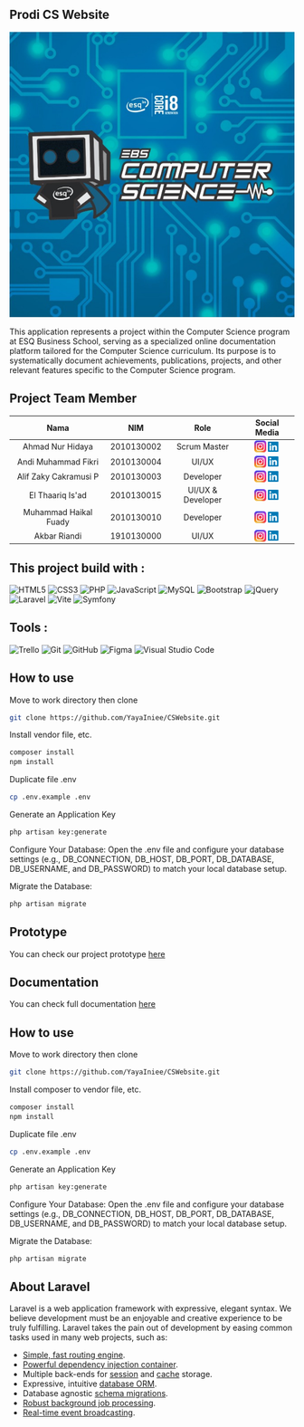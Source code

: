 ## Prodi CS Website

![logo app](https://github.com/YayaIniee/CSWebsite/blob/1c7eb3039bced4088d0e98e0f50bc893da944fee/Docs/images/Logo_CS.jpg)

This application represents a project within the Computer Science program at ESQ Business School, serving as a specialized online documentation platform tailored for the Computer Science curriculum. Its purpose is to systematically document achievements, publications, projects, and other relevant features specific to the Computer Science program.

## Project Team Member

|            Nama             |     NIM    |        Role        |           Social Media           |
| :-------------------------: | :--------: | :----------------: | :------------------------------: |
|    Ahmad Nur Hidaya         | 2010130002 |    Scrum Master    | <a href="https://instagram.com/magerun"><img align="center" src="https://github.com/YayaIniee/CSWebsite/blob/e74dae49b64ff8a9ec5647da44d930d37ac84b42/Docs/icons/ig.png" width="21px"/></a> <a href="https://www.linkedin.com/in/ahmad-nur-hidaya/"><img align="center" src="https://github.com/YayaIniee/CSWebsite/blob/f1580852437cd9faa1979c4e19b4650750fda6c3/Docs/icons/linkedin.png" width="21px"/></a> |
|    Andi Muhammad Fikri      | 2010130004 |        UI/UX       | <a href="https://instagram.com/argetlam"><img align="center" src="https://github.com/YayaIniee/CSWebsite/blob/e74dae49b64ff8a9ec5647da44d930d37ac84b42/Docs/icons/ig.png" width="21px"/></a> <a href="https://www.linkedin.com/in/muhammad-haikal-fuady-66a3aa1ab/"><img align="center" src="https://github.com/YayaIniee/CSWebsite/blob/f1580852437cd9faa1979c4e19b4650750fda6c3/Docs/icons/linkedin.png" width="21px"/></a>|
|    Alif Zaky Cakramusi P    | 2010130003 |      Developer     | <a href="https://instagram.com/tosee212"><img align="center" src="https://github.com/YayaIniee/CSWebsite/blob/e74dae49b64ff8a9ec5647da44d930d37ac84b42/Docs/icons/ig.png" width="21px"/></a> <a href="https://www.linkedin.com/in/alif-zaky-cakramusi-putra-1a1915221/"><img align="center" src="https://github.com/YayaIniee/CSWebsite/blob/f1580852437cd9faa1979c4e19b4650750fda6c3/Docs/icons/linkedin.png" width="21px"/></a>|
|    El Thaariq Is'ad          | 2010130015 | UI/UX & Developer | <a href="https://instagram.com/elthaariq"><img align="center" src="https://github.com/YayaIniee/CSWebsite/blob/e74dae49b64ff8a9ec5647da44d930d37ac84b42/Docs/icons/ig.png" width="21px"/></a> <a href="https://www.linkedin.com/in/elthaariq/"><img align="center" src="https://github.com/YayaIniee/CSWebsite/blob/f1580852437cd9faa1979c4e19b4650750fda6c3/Docs/icons/linkedin.png" width="21px"/></a>|
|    Muhammad Haikal Fuady    | 2010130010 |      Developer     | <a href="https://instagram.com/hycall_f24"><img align="center" src="https://github.com/YayaIniee/CSWebsite/blob/e74dae49b64ff8a9ec5647da44d930d37ac84b42/Docs/icons/ig.png" width="21px"/></a> <a href="https://www.linkedin.com/in/muhammad-haikal-fuady-66a3aa1ab/"><img align="center" src="https://github.com/YayaIniee/CSWebsite/blob/f1580852437cd9faa1979c4e19b4650750fda6c3/Docs/icons/linkedin.png" width="21px"/></a>|
|    Akbar Riandi             | 1910130000 |        UI/UX       | <a href="https://instagram.com/hycall_f24"><img align="center" src="https://github.com/YayaIniee/CSWebsite/blob/e74dae49b64ff8a9ec5647da44d930d37ac84b42/Docs/icons/ig.png" width="21px"/></a> <a href="https://www.linkedin.com/in/muhammad-haikal-fuady-66a3aa1ab/"><img align="center" src="https://github.com/YayaIniee/CSWebsite/blob/f1580852437cd9faa1979c4e19b4650750fda6c3/Docs/icons/linkedin.png" width="21px"/></a>|

## This project build with :

![HTML5](https://img.shields.io/badge/html5-%23E34F26.svg?style=for-the-badge&logo=html5&logoColor=white) ![CSS3](https://img.shields.io/badge/css3-%231572B6.svg?style=for-the-badge&logo=css3&logoColor=white) ![PHP](https://img.shields.io/badge/php-%23777BB4.svg?style=for-the-badge&logo=php&logoColor=white) ![JavaScript](https://img.shields.io/badge/javascript-%23323330.svg?style=for-the-badge&logo=javascript&logoColor=%23F7DF1E) ![MySQL](https://img.shields.io/badge/mysql-%2300f.svg?style=for-the-badge&logo=mysql&logoColor=white) ![Bootstrap](https://img.shields.io/badge/bootstrap-%238511FA.svg?style=for-the-badge&logo=bootstrap&logoColor=white) ![jQuery](https://img.shields.io/badge/jquery-%230769AD.svg?style=for-the-badge&logo=jquery&logoColor=white) ![Laravel](https://img.shields.io/badge/laravel-%23FF2D20.svg?style=for-the-badge&logo=laravel&logoColor=white) ![Vite](https://img.shields.io/badge/vite-%23646CFF.svg?style=for-the-badge&logo=vite&logoColor=white) ![Symfony](https://img.shields.io/badge/symfony-%23000000.svg?style=for-the-badge&logo=symfony&logoColor=white)

## Tools : 

![Trello](https://img.shields.io/badge/Trello-%23026AA7.svg?style=for-the-badge&logo=Trello&logoColor=white) ![Git](https://img.shields.io/badge/git-%23F05033.svg?style=for-the-badge&logo=git&logoColor=white) ![GitHub](https://img.shields.io/badge/github-%23121011.svg?style=for-the-badge&logo=github&logoColor=white) ![Figma](https://img.shields.io/badge/figma-%23F24E1E.svg?style=for-the-badge&logo=figma&logoColor=white) ![Visual Studio Code](https://img.shields.io/badge/Visual%20Studio%20Code-0078d7.svg?style=for-the-badge&logo=visual-studio-code&logoColor=white)

## How to use
Move to work directory then clone
```bash
git clone https://github.com/YayaIniee/CSWebsite.git
```
Install vendor file, etc.
```bash
composer install
npm install
```
Duplicate file .env
```bash
cp .env.example .env
```
Generate an Application Key
```bash
php artisan key:generate
```
Configure Your Database: Open the .env file and configure your database settings (e.g., DB_CONNECTION, DB_HOST, DB_PORT, DB_DATABASE, DB_USERNAME, and DB_PASSWORD) to match your local database setup.

Migrate the Database: 
```bash
php artisan migrate
```

## Prototype
You can check our project prototype <a href="https://www.figma.com/file/oC2H77lY8W5ORGx0KaHcSn/Untitled?type=design&node-id=1-2&mode=design&t=WcidHxUTDzqzfiW1-0">here</a>

## Documentation
You can check full documentation <a href="https://github.com/YayaIniee/CSWebsite/tree/ca179eb29971452a986916d36f2e8631616c37e4/Docs">here</a>

## How to use
Move to work directory then clone
```bash
git clone https://github.com/YayaIniee/CSWebsite.git
```
Install composer to vendor file, etc.
```bash
composer install
npm install
```
Duplicate file .env
```bash
cp .env.example .env
```
Generate an Application Key
```bash
php artisan key:generate
```
Configure Your Database: Open the .env file and configure your database settings (e.g., DB_CONNECTION, DB_HOST, DB_PORT, DB_DATABASE, DB_USERNAME, and DB_PASSWORD) to match your local database setup.

Migrate the Database: 
```bash
php artisan migrate
```

## About Laravel

Laravel is a web application framework with expressive, elegant syntax. We believe development must be an enjoyable and creative experience to be truly fulfilling. Laravel takes the pain out of development by easing common tasks used in many web projects, such as:

- [Simple, fast routing engine](https://laravel.com/docs/routing).
- [Powerful dependency injection container](https://laravel.com/docs/container).
- Multiple back-ends for [session](https://laravel.com/docs/session) and [cache](https://laravel.com/docs/cache) storage.
- Expressive, intuitive [database ORM](https://laravel.com/docs/eloquent).
- Database agnostic [schema migrations](https://laravel.com/docs/migrations).
- [Robust background job processing](https://laravel.com/docs/queues).
- [Real-time event broadcasting](https://laravel.com/docs/broadcasting).

